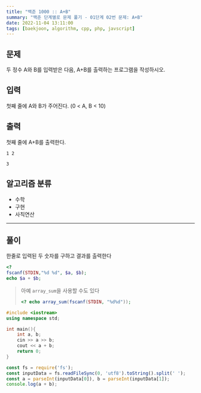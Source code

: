 ```yaml
---
title: "백준 1000 :: A+B"
summary: "백준 단계별로 문제 풀기 - 01단계 02번 문제: A+B"
date: 2022-11-04 13:11:00
tags: [baekjoon, algorithm, cpp, php, javscript]
---
```


## 문제

두 정수 A와 B를 입력받은 다음, A+B를 출력하는 프로그램을 작성하시오.

## 입력

첫째 줄에 A와 B가 주어진다. (0 < A, B < 10)

## 출력

첫째 줄에 A+B를 출력한다.

```예제_입력
1 2
```

```예제_출력
3
```

## 알고리즘 분류

- 수학
- 구현
- 사칙연산

---

## 풀이

한줄로 입력된 두 숫자를 구하고 결과를 출력한다

```PHP
<?
fscanf(STDIN,"%d %d", $a, $b);
echo $a + $b;
```

> 아예 `array_sum`을 사용할 수도 있다
> ```PHP
> <? echo array_sum(fscanf(STDIN, "%d%d"));
> ```

```C++
#include <iostream>
using namespace std;

int main(){
    int a, b;
    cin >> a >> b;
    cout << a + b;
    return 0;
}
```

```JavaScript
const fs = require('fs');
const inputData = fs.readFileSync(0, 'utf8').toString().split(' ');
const a = parseInt(inputData[0]), b = parseInt(inputData[1]);
console.log(a + b);
```